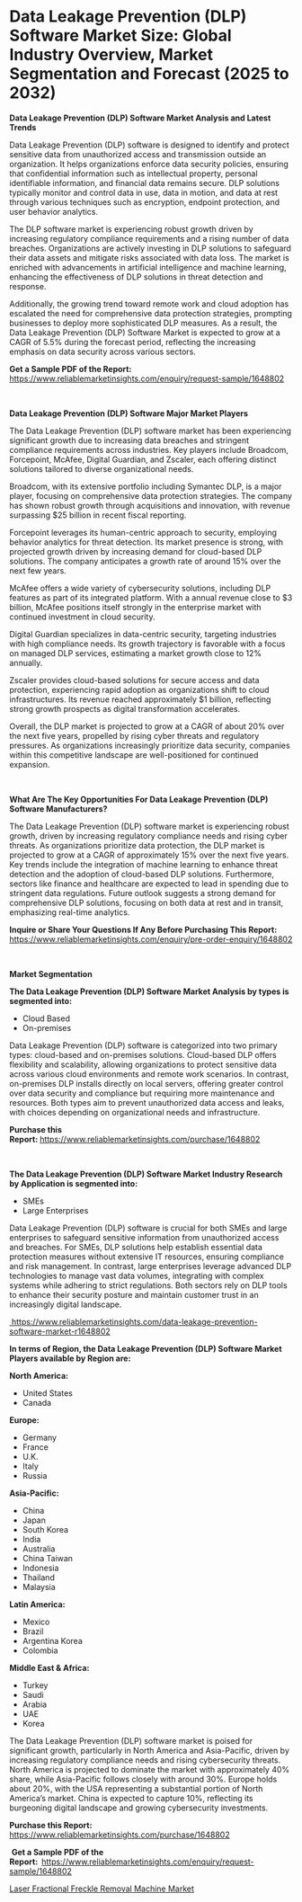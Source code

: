 <p><h1>Data Leakage Prevention (DLP) Software Market Size: Global Industry Overview, Market Segmentation and Forecast (2025 to 2032)</h1></p><p><strong>Data Leakage Prevention (DLP) Software Market Analysis and Latest Trends</strong></p>
<p><p>Data Leakage Prevention (DLP) software is designed to identify and protect sensitive data from unauthorized access and transmission outside an organization. It helps organizations enforce data security policies, ensuring that confidential information such as intellectual property, personal identifiable information, and financial data remains secure. DLP solutions typically monitor and control data in use, data in motion, and data at rest through various techniques such as encryption, endpoint protection, and user behavior analytics.</p><p>The DLP software market is experiencing robust growth driven by increasing regulatory compliance requirements and a rising number of data breaches. Organizations are actively investing in DLP solutions to safeguard their data assets and mitigate risks associated with data loss. The market is enriched with advancements in artificial intelligence and machine learning, enhancing the effectiveness of DLP solutions in threat detection and response.</p><p>Additionally, the growing trend toward remote work and cloud adoption has escalated the need for comprehensive data protection strategies, prompting businesses to deploy more sophisticated DLP measures. As a result, the Data Leakage Prevention (DLP) Software Market is expected to grow at a CAGR of 5.5% during the forecast period, reflecting the increasing emphasis on data security across various sectors.</p></p>
<p><strong>Get a Sample PDF of the Report:&nbsp;</strong> <a href="https://www.reliablemarketinsights.com/enquiry/request-sample/1648802?utm_campaign=3559&utm_medium=2&utm_source=Github&utm_content=ia&utm_term=26032025&utm_id=data-leakage-prevention-dlp-software">https://www.reliablemarketinsights.com/enquiry/request-sample/1648802</a></p>
<p>&nbsp;</p>
<p><strong>Data Leakage Prevention (DLP) Software Major Market Players</strong></p>
<p><p>The Data Leakage Prevention (DLP) software market has been experiencing significant growth due to increasing data breaches and stringent compliance requirements across industries. Key players include Broadcom, Forcepoint, McAfee, Digital Guardian, and Zscaler, each offering distinct solutions tailored to diverse organizational needs.</p><p>Broadcom, with its extensive portfolio including Symantec DLP, is a major player, focusing on comprehensive data protection strategies. The company has shown robust growth through acquisitions and innovation, with revenue surpassing $25 billion in recent fiscal reporting.</p><p>Forcepoint leverages its human-centric approach to security, employing behavior analytics for threat detection. Its market presence is strong, with projected growth driven by increasing demand for cloud-based DLP solutions. The company anticipates a growth rate of around 15% over the next few years.</p><p>McAfee offers a wide variety of cybersecurity solutions, including DLP features as part of its integrated platform. With a annual revenue close to $3 billion, McAfee positions itself strongly in the enterprise market with continued investment in cloud security.</p><p>Digital Guardian specializes in data-centric security, targeting industries with high compliance needs. Its growth trajectory is favorable with a focus on managed DLP services, estimating a market growth close to 12% annually.</p><p>Zscaler provides cloud-based solutions for secure access and data protection, experiencing rapid adoption as organizations shift to cloud infrastructures. Its revenue reached approximately $1 billion, reflecting strong growth prospects as digital transformation accelerates.</p><p>Overall, the DLP market is projected to grow at a CAGR of about 20% over the next five years, propelled by rising cyber threats and regulatory pressures. As organizations increasingly prioritize data security, companies within this competitive landscape are well-positioned for continued expansion.</p></p>
<p>&nbsp;</p>
<p><strong>What Are The Key Opportunities For Data Leakage Prevention (DLP) Software Manufacturers?</strong></p>
<p><p>The Data Leakage Prevention (DLP) software market is experiencing robust growth, driven by increasing regulatory compliance needs and rising cyber threats. As organizations prioritize data protection, the DLP market is projected to grow at a CAGR of approximately 15% over the next five years. Key trends include the integration of machine learning to enhance threat detection and the adoption of cloud-based DLP solutions. Furthermore, sectors like finance and healthcare are expected to lead in spending due to stringent data regulations. Future outlook suggests a strong demand for comprehensive DLP solutions, focusing on both data at rest and in transit, emphasizing real-time analytics.</p></p>
<p><strong>Inquire or Share Your Questions If Any Before Purchasing This Report:</strong> <a href="https://www.reliablemarketinsights.com/enquiry/pre-order-enquiry/1648802?utm_campaign=3559&utm_medium=2&utm_source=Github&utm_content=ia&utm_term=26032025&utm_id=data-leakage-prevention-dlp-software">https://www.reliablemarketinsights.com/enquiry/pre-order-enquiry/1648802</a></p>
<p>&nbsp;</p>
<p><strong>Market Segmentation</strong></p>
<p><strong>The Data Leakage Prevention (DLP) Software Market Analysis by types is segmented into:</strong></p>
<p><ul><li>Cloud Based</li><li>On-premises</li></ul></p>
<p><p>Data Leakage Prevention (DLP) software is categorized into two primary types: cloud-based and on-premises solutions. Cloud-based DLP offers flexibility and scalability, allowing organizations to protect sensitive data across various cloud environments and remote work scenarios. In contrast, on-premises DLP installs directly on local servers, offering greater control over data security and compliance but requiring more maintenance and resources. Both types aim to prevent unauthorized data access and leaks, with choices depending on organizational needs and infrastructure.</p></p>
<p><strong>Purchase this Report:&nbsp;</strong><a href="https://www.reliablemarketinsights.com/purchase/1648802?utm_campaign=3559&utm_medium=2&utm_source=Github&utm_content=ia&utm_term=26032025&utm_id=data-leakage-prevention-dlp-software">https://www.reliablemarketinsights.com/purchase/1648802</a></p>
<p>&nbsp;</p>
<p><strong>The Data Leakage Prevention (DLP) Software Market Industry Research by Application is segmented into:</strong></p>
<p><ul><li>SMEs</li><li>Large Enterprises</li></ul></p>
<p><p>Data Leakage Prevention (DLP) software is crucial for both SMEs and large enterprises to safeguard sensitive information from unauthorized access and breaches. For SMEs, DLP solutions help establish essential data protection measures without extensive IT resources, ensuring compliance and risk management. In contrast, large enterprises leverage advanced DLP technologies to manage vast data volumes, integrating with complex systems while adhering to strict regulations. Both sectors rely on DLP tools to enhance their security posture and maintain customer trust in an increasingly digital landscape.</p></p>
<p><a href="https://www.reliablemarketinsights.com/data-leakage-prevention-software-market-r1648802?utm_campaign=3559&utm_medium=2&utm_source=Github&utm_content=ia&utm_term=26032025&utm_id=data-leakage-prevention-dlp-software">&nbsp;https://www.reliablemarketinsights.com/data-leakage-prevention-software-market-r1648802</a></p>
<p><strong>In terms of Region, the Data Leakage Prevention (DLP) Software Market Players available by Region are:</strong></p>
<p>
    <p> <strong> North America: </strong>
        <ul>
            <li>United States</li>
            <li>Canada</li>
        </ul>
        </p> 
    <p> <strong> Europe: </strong>
        <ul>
            <li>Germany</li>
            <li>France</li>
            <li>U.K.</li>
            <li>Italy</li>
            <li>Russia</li>
        </ul>
        </p> 
    <p> <strong> Asia-Pacific: </strong>
        <ul>
            <li>China</li>
            <li>Japan</li>
            <li>South Korea</li>
            <li>India</li>
            <li>Australia</li>
            <li>China Taiwan</li>
            <li>Indonesia</li>
            <li>Thailand</li>
            <li>Malaysia</li>
        </ul>
        </p> 
    <p> <strong> Latin America: </strong>
        <ul>
            <li>Mexico</li>
            <li>Brazil</li>
            <li>Argentina Korea</li>
            <li>Colombia</li>
        </ul>
        </p> 
    <p> <strong> Middle East & Africa: </strong>
        <ul>
            <li>Turkey</li>
            <li>Saudi</li>
            <li>Arabia</li>
            <li>UAE</li>
            <li>Korea</li>
        </ul>
    </p>
    </p>
<p><p>The Data Leakage Prevention (DLP) software market is poised for significant growth, particularly in North America and Asia-Pacific, driven by increasing regulatory compliance needs and rising cybersecurity threats. North America is projected to dominate the market with approximately 40% share, while Asia-Pacific follows closely with around 30%. Europe holds about 20%, with the USA representing a substantial portion of North America’s market. China is expected to capture 10%, reflecting its burgeoning digital landscape and growing cybersecurity investments.</p></p>
<p><strong>Purchase this Report: </strong><a href="https://www.reliablemarketinsights.com/purchase/1648802?utm_campaign=3559&utm_medium=2&utm_source=Github&utm_content=ia&utm_term=26032025&utm_id=data-leakage-prevention-dlp-software">https://www.reliablemarketinsights.com/purchase/1648802</a></p>
<p>&nbsp;<strong>Get a Sample PDF of the Report:&nbsp;&nbsp;</strong><a href="https://www.reliablemarketinsights.com/enquiry/request-sample/1648802?utm_campaign=3559&utm_medium=2&utm_source=Github&utm_content=ia&utm_term=26032025&utm_id=data-leakage-prevention-dlp-software">https://www.reliablemarketinsights.com/enquiry/request-sample/1648802</a></p>
<p><strong></strong></p>
<p><p><a href="https://github.com/siertnamba7u/Market-Research-Report-List-1/blob/main/laser-fractional-freckle-removal-machine-market.md?utm_campaign=3559&utm_medium=2&utm_source=Github&utm_content=ia&utm_term=26032025&utm_id=data-leakage-prevention-dlp-software">Laser Fractional Freckle Removal Machine Market</a></p></p>